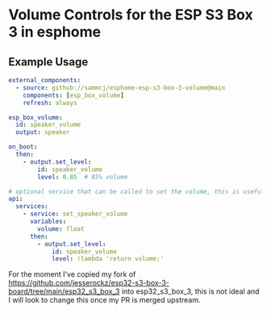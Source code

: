 # Volume Controls for the ESP S3 Box 3 in esphome

## Example Usage

```yaml
external_components:
  - source: github://sammcj/esphome-esp-s3-box-3-volume@main
    components: [esp_box_volume]
    refresh: always

esp_box_volume:
  id: speaker_volume
  output: speaker

on_boot:
  then:
    - output.set_level:
        id: speaker_volume
        level: 0.85  # 85% volume

# optional service that can be called to set the volume, this is useful if you want to control the volume from Home Assistant
api:
  services:
    - service: set_speaker_volume
      variables:
        volume: float
      then:
        - output.set_level:
            id: speaker_volume
            level: !lambda 'return volume;'
```

For the moment I've copied my fork of https://github.com/jesserockz/esp32-s3-box-3-board/tree/main/esp32_s3_box_3 into esp32_s3_box_3, this is not ideal and I will look to change this once my PR is merged upstream.
